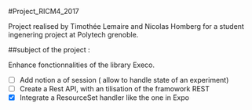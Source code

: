 #Project_RICM4_2017

Project realised by Timothée Lemaire and Nicolas Homberg for a student ingenering project at Polytech grenoble.



##subject of the project : 

Enhance fonctionnalities of the library Execo. 
- [ ] Add notion a of session ( allow to handle state of an experiment)
- [ ] Create a Rest API, with an tilisation of the framowork REST
- [x] Integrate a ResourceSet handler like the one in Expo 
